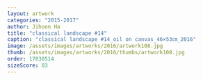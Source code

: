 ```yaml
---
layout: artwork
categories: "2015-2017"
author: Jihoon Ha
title: "classical landscape #14"
caption: "classical landscape #14_oil on canvas_46×53㎝_2016"
image: /assets/images/artworks/2016/artwork108.jpg
thumb: /assets/images/artworks/2016/thumbs/artwork108.jpg
order: 17030514
sizeScore: 03
---
```

